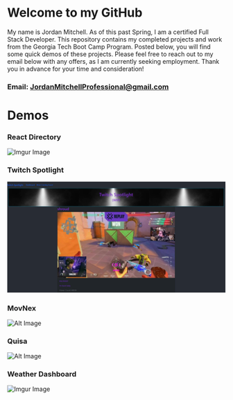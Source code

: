 # Welcome to my GitHub

My name is Jordan Mitchell. As of this past Spring, I am a certified Full Stack Developer. This repository contains my completed projects and work from the Georgia Tech Boot Camp Program. Posted below, you will find some quick demos of these projects. Please feel free to reach out to my email below with any offers, as I am currently seeking employment.
Thank you in advance for your time and consideration!

### Email: JordanMitchellProfessional@gmail.com


# Demos
### React Directory 
![Imgur Image](https://i.imgur.com/YPkfra2.gif)

### Twitch Spotlight 
 ![Alt Image](https://github.com/JMitchell95/Twitch-Spotlight-Working-Name/raw/main/client/public/spotlightdemopic.png)
 
 ### MovNex
 ![Alt Image](https://github.com/Kyle7286/MovNex/raw/main/assets/readme/ss1.png)
 
 ### Quisa 
 ![Alt Image](https://github.com/wildnei/quisa-project/raw/main/img/quisaPage.gif)
 
 ### Weather Dashboard 
 ![Imgur Image](https://i.imgur.com/MZ36Tlu.gif)

